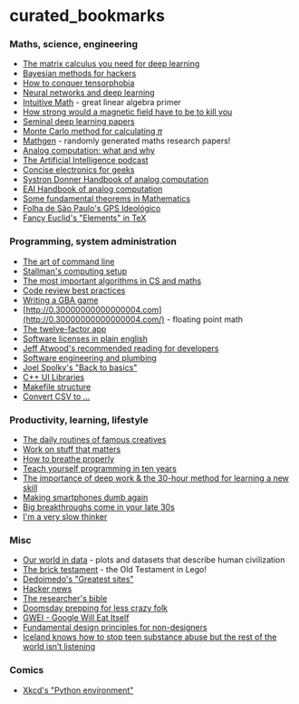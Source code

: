 # curated_bookmarks

### Maths, science, engineering

* [The matrix calculus you need for deep learning](https://explained.ai/matrix-calculus/index.html)
* [Bayesian methods for hackers](https://camdavidsonpilon.github.io/Probabilistic-Programming-and-Bayesian-Methods-for-Hackers/)
* [How to conquer tensorphobia](https://jeremykun.com/2014/01/17/how-to-conquer-tensorphobia/)
* [Neural networks and deep learning](http://neuralnetworksanddeeplearning.com/index.html)
* [Intuitive Math](https://intuitive-math.club/) - great linear algebra primer
* [How strong would a magnetic field have to be to kill you](https://gravityandlevity.wordpress.com/2015/01/12/how-strong-would-a-magnetic-field-have-to-be-to-kill-you/)
* [Seminal deep learning papers](http://find.xyz/map/9-seminal-deep-learning-papers-696a57a7)
* [Monte Carlo method for calculating $\pi$](http://mathfaculty.fullerton.edu/mathews/n2003/montecarlopimod.html)
* [Mathgen](http://thatsmathematics.com/mathgen/) - randomly generated maths research papers!
* [Analog computation: what and why](https://www.analogictips.com/analog-computation-part-1-what-and-why/)
* [The Artificial Intelligence podcast](https://lexfridman.com/ai/)
* [Concise electronics for geeks](http://lcamtuf.coredump.cx/electronics/)
* [Systron Donner Handbook of analog computation](http://www.analogmuseum.org/library/handbook_of_analog_computation.pdf)
* [EAI Handbook of analog computation](https://www.mirrorservice.org/sites/www.bitsavers.org/pdf/eai/EAI_Handbook_of_Analog_Computation_1967.pdf)
* [Some fundamental theorems in Mathematics](https://arxiv.org/abs/1807.08416)
* [Folha de São Paulo's GPS Ideológico](https://temas.folha.uol.com.br/gps-ideologico/as-bolhas-na-rede-social/entenda-como-o-estudo-foi-feito.shtml)
* [Fancy Euclid's "Elements" in TeX](https://habr.com/ru/post/452520/)

### Programming, system administration

* [The art of command line](https://github.com/jlevy/the-art-of-command-line)
* [Stallman's computing setup](https://stallman.org/stallman-computing.html)
* [The most important algorithms in CS and maths](https://www3.risc.jku.at/people/ckoutsch/stuff/e_algorithms.html)
* [Code review best practices](https://www.kevinlondon.com/2015/05/05/code-review-best-practices.html)
* [Writing a GBA game](https://www.reinterpretcast.com/writing-a-game-boy-advance-game)
* [http://0.30000000000000004.com](http://0.30000000000000004.com/) - floating point math
* [The twelve-factor app](https://12factor.net/)
* [Software licenses in plain english](https://tldrlegal.com/)
* [Jeff Atwood's recommended reading for developers](https://blog.codinghorror.com/recommended-reading-for-developers/)
* [Software engineering and plumbing](https://www.karllhughes.com/posts/plumbing)
* [Joel Spolky's "Back to basics"](https://www.joelonsoftware.com/2001/12/11/back-to-basics/)
* [C++ UI Libraries](https://philippegroarke.com/posts/2018/c++_ui_solutions/)
* [Makefile structure](https://calvinkam.github.io/csci3150-Fall17-lab3/makefile-handy-tools-for-compilation/makefile-structure.html)
* [Convert CSV to ...](http://www.convertcsv.com/)

### Productivity, learning, lifestyle

* [The daily routines of famous creatives](https://www.shortlist.com/entertainment/the-daily-routines-of-famous-creatives/100408)
* [Work on stuff that matters](https://wtfeconomy.com/work-on-stuff-that-matters-first-principles-335646af32b9)
* [How to breathe properly](http://www.selfication.com/health/how-to-breathe/)
* [Teach yourself programming in ten years](http://norvig.com/21-days.html)
* [The importance of deep work & the 30-hour method for learning a new skill](https://azeria-labs.com/the-importance-of-deep-work-the-30-hour-method-for-learning-a-new-skill/)
* [Making smartphones dumb again](http://wesmckinney.com/blog/dumb-smartphones/)
* [Big breakthroughs come in your late 30s](https://www.theatlantic.com/health/archive/2014/02/big-breakthroughs-come-in-your-late-30s/283858/)
* [I'm a very slow thinker](https://sivers.org/slow)

### Misc

* [Our world in data](https://ourworldindata.org/) - plots and datasets that describe human civilization
* [The brick testament](http://www.bricktestament.com/genesis/index.html) - the Old Testament in Lego!
* [Dedoimedo's "Greatest sites"](https://www.dedoimedo.com/greatest_sites.html)
* [Hacker news](https://news.ycombinator.com/)
* [The researcher's bible](https://sweb.inf.ed.ac.uk/bundy/how-tos/resbible.html)
* [Doomsday prepping for less crazy folk](http://lcamtuf.coredump.cx/prep/)
* [GWEI - Google Will Eat Itself](http://www.gwei.org/index.php)
* [Fundamental design principles for non-designers](https://medium.freecodecamp.org/fundamental-design-principles-for-non-designers-ad34c30caa7)
* [Iceland knows how to stop teen substance abuse but the rest of the world isn’t listening](https://mosaicscience.com/story/iceland-prevent-teen-substance-abuse/)

### Comics

* [Xkcd's "Python environment"](https://xkcd.com/1987/)